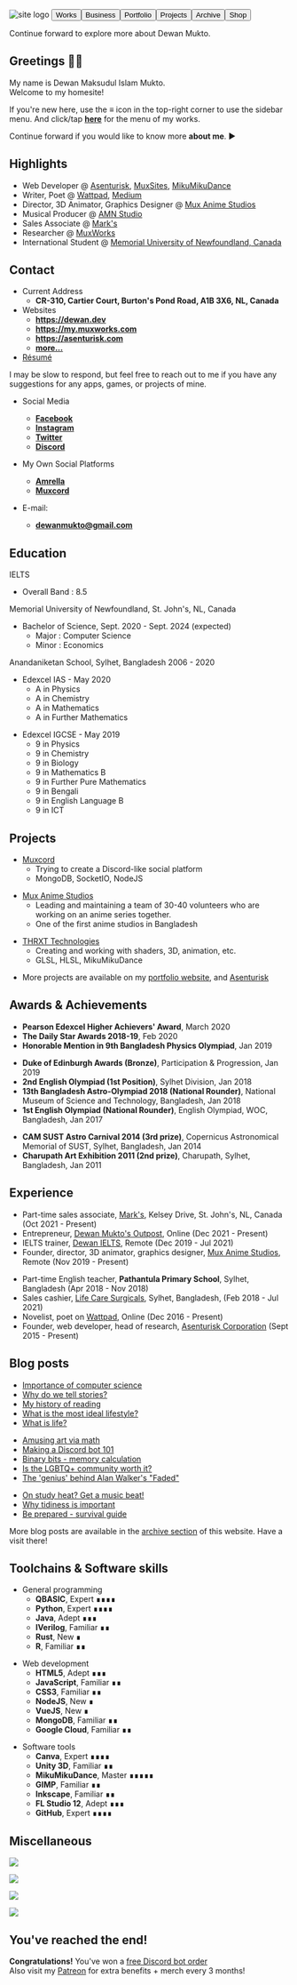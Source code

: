 <link rel="stylesheet" href="./style.css">

<img src="https://cdn.discordapp.com/attachments/817313984264536114/911083083393032222/official_dewan_mukto_website_tp.png" alt="site logo" />
<a href="/menu"><button class="new-small">Works</button></a><a href="https://business.dewanmukto.com/" target="_blank"><button class="new-small">Business</button></a><a href="https://my.muxworks.com/" target="_blank"><button class="new-small">Portfolio</button></a><a href="https://mux.asenturisk.com/projects" target="_blank"><button class="new-small">Projects</button></a><a href="/archive/"><button class="new-small">Archive</button></a><a href="/shop/"><button class="new-small">Shop</button></a>

Continue forward to explore more about Dewan Mukto.


<!-- .slide -->

## Greetings 🙋‍♂️️
My name is Dewan Maksudul Islam Mukto. \
Welcome to my homesite!
<!-- .slide -->

If you're new here, use the **≡** icon in the top-right corner to use the sidebar menu.
And click/tap **[here](/menu)** for the menu of my works.

Continue forward if you would like to know more **about me**. ▶

<!-- .slide -->

## Highlights

- Web Developer @ [Asenturisk](https://asenturisk.com), [MuxSites](https://www.muxsites.com/), [MikuMikuDance](https://mikumikudance.org)
- Writer, Poet @ [Wattpad](https://wattpad.com/user/muktodmi), [Medium](https://muktology.medium.com/)
- Director, 3D Animator, Graphics Designer @ [Mux Anime Studios](https://mux111anime.wordpress.com/credits/)
- Musical Producer @ [AMN Studio](https://mukto.bandcamp.com/)
- Sales Associate @ [Mark's](https://marks.com)
- Researcher @ [MuxWorks](https://www.muxworks.com/)
- International Student @ [Memorial University of Newfoundland, Canada](https://www.mun.ca)

<!-- .slide -->

<a id="contact"></a>
## Contact

- Current Address
  - **CR-310, Cartier Court, Burton's Pond Road, A1B 3X6, NL, Canada**
- Websites
  - **<https://dewan.dev>**
  - **<https://my.muxworks.com>**
  - **<https://asenturisk.com>**
  - **[more...](https://mux.asenturisk.com/projects/websites)**
- [Résumé](https://my.muxworks.com/dewan-mukto-resume-3.pdf)

<!-- .slide vertical=true -->

I may be slow to respond, but feel free to reach out to me if you have any suggestions for any apps, games, or projects of mine.

- Social Media
  - **[Facebook](https://facebook.com/dewanmukto)**
  - **[Instagram](https://instagram.com/dewanmukto)**
  - **[Twitter](https://twitter.com/@DewanMukto)**
  - **[Discord](https://discord.gg/invite/GqHJmagG4k)**

- My Own Social Platforms
  - **[Amrella](https://amrella.muxworks.com/user/muktodmi)**
  - **[Muxcord](https://muxcord.dewanmukto.repl.co/channel/join/61788701e9975e0155af5f6c)**

- E-mail:
  - **[dewanmukto@gmail.com](mailto:dewanmukto@gmail.com)**

<!-- .slide -->

<a id="education"></a>
## Education

<!-- .slide vertical=true -->

IELTS

- Overall Band : 8.5

Memorial University of Newfoundland, St. John's, NL, Canada

- Bachelor of Science, Sept. 2020 - Sept. 2024 (expected)
  - Major : Computer Science
  - Minor : Economics

<!-- .slide vertical=true -->

Anandaniketan School, Sylhet, Bangladesh
2006 - 2020

- Edexcel IAS - May 2020
  - A in Physics
  - A in Chemistry
  - A in Mathematics
  - A in Further Mathematics

<!-- .slide -->

- Edexcel IGCSE - May 2019
  - 9 in Physics
  - 9 in Chemistry
  - 9 in Biology
  - 9 in Mathematics B
  - 9 in Further Pure Mathematics
  - 9 in Bengali
  - 9 in English Language B
  - 9 in ICT

<!-- .slide -->

<a id="projects"></a>
## Projects

<!-- .slide vertical=true -->

- [Muxcord](https://muxcord.apps.muxworks.com/)
  - Trying to create a Discord-like social platform
  - MongoDB, SocketIO, NodeJS

<!-- .slide vertical=true -->

- [Mux Anime Studios](https://mux111anime.wordpress.com)
  - Leading and maintaining a team of 30-40 volunteers who are working on an anime series together.
  - One of the first anime studios in Bangladesh


<!-- .slide vertical=true -->
- [THRXT Technologies](https://youtu.be/tNtK-8OgYtw)
  - Creating and working with shaders, 3D, animation, etc.
  - GLSL, HLSL, MikuMikuDance

<!-- .slide vertical=true -->
- More projects are available on my [portfolio website](https://my.muxworks.com), and [Asenturisk](https://mux.asenturisk.com/projects)

<!-- .slide -->

<a id="awards--achievements"></a>
## Awards & Achievements

<!-- .slide vertical=true -->

- **Pearson Edexcel Higher Achievers' Award**, March 2020
- **The Daily Star Awards 2018-19**, Feb 2020
- **Honorable Mention in 9th Bangladesh Physics Olympiad**, Jan 2019

<!-- .slide vertical=true -->

- **Duke of Edinburgh Awards (Bronze)**, Participation & Progression, Jan 2019
- **2nd English Olympiad (1st Position)**, Sylhet Division, Jan 2018
- **13th Bangladesh Astro-Olympiad 2018 (National Rounder)**, National Museum of Science and Technology, Bangladesh, Jan 2018
- **1st English Olympiad (National Rounder)**, English Olympiad, WOC, Bangladesh, Jan 2017

<!-- .slide vertical=true -->

- **CAM SUST Astro Carnival 2014 (3rd prize)**,  Copernicus Astronomical Memorial of SUST, Sylhet, Bangladesh, Jan 2014
- **Charupath Art Exhibition 2011 (2nd prize)**, Charupath, Sylhet, Bangladesh, Jan 2011

<!-- .slide -->

<a id="experience"></a>
## Experience

<!-- .slide vertical=true -->

- Part-time sales associate, [Mark's](https://marks.com), Kelsey Drive, St. John's, NL, Canada (Oct 2021 - Present)
- Entrepreneur, [Dewan Mukto's Outpost](https://mukto.company.site), Online (Dec 2021 - Present)
- IELTS trainer, [Dewan IELTS](https://office.dewan.dev/ielts-training/), Remote (Dec 2019 - Jul 2021)
- Founder, director, 3D animator, graphics designer, [Mux Anime Studios](https://mux111anime.wordpress.com), Remote (Nov 2019 - Present)


<!-- .slide vertical=true -->
- Part-time English teacher, **Pathantula Primary School**, Sylhet, Bangladesh (Apr 2018 - Nov 2018)
- Sales cashier, [Life Care Surgicals](https://www.google.com/search?q=life+care+surgicals+sylhet), Sylhet, Bangladesh, (Feb 2018 - Jul 2021)
- Novelist, poet on [Wattpad](https://wattpad.com/user/muktodmi), Online (Dec 2016 - Present)
- Founder, web developer, head of research, [Asenturisk Corporation](https://asenturisk.com) (Sept 2015 - Present)

<!-- .slide -->

<a id="blog-posts"></a>
## Blog posts

<!-- .slide vertical=true -->

- [Importance of computer science](https://office.dewan.dev/importance-of-computer-science/)
- [Why do we tell stories?](https://office.dewan.dev/why-do-we-tell-stories/)
- [My history of reading](https://office.dewan.dev/my-history-of-reading/)
- [What is the most ideal lifestyle?](https://muktology.medium.com/what-is-the-most-ideal-life-my-ancestors-suggest-one-7e2a7458dde8)
- [What is life?](https://muktology.medium.com/what-is-life-the-art-of-contemplation-answers-6c91bda3bcf)

<!-- .slide vertical=true -->

- [Amusing art via math](https://office.dewan.dev/aa4mm/)
- [Making a Discord bot 101](https://dewan.dev/2021/06/29/discordbots.html)
- [Binary bits - memory calculation](https://dewan.dev/2021/03/03/binary-bits.html)
- [Is the LGBTQ+ community worth it?](https://muktology.medium.com/is-the-lgbtq-community-worth-it-90425c954b35)
- [The 'genius' behind Alan Walker's "Faded"](https://muktology.medium.com/the-genius-behind-alan-walkers-faded-cff8de5970ca)

<!-- .slide vertical=true -->

- [On study heat? Get a music beat!](https://muktology.medium.com/on-study-heat-get-a-music-beat-dcd08cccd5a0)
- [Why tidiness is important](https://muktology.medium.com/be-tidy-be-clean-why-tidiness-is-important-94cb6c36aa79)
- [Be prepared - survival guide](https://muktology.medium.com/be-prepared-the-travellers-survival-guide-eabcddf41809)

<!-- .slide vertical=true -->
  More blog posts are available in the [archive section](archive) of this website. Have a visit there!

<!-- .slide -->

<a id="toolchains--software-skills"></a>
## Toolchains & Software skills

<!-- .slide vertical=true -->
- General programming
  - **QBASIC**, Expert ∎∎∎∎
  - **Python**, Expert ∎∎∎∎
  - **Java**, Adept ∎∎∎
  - **IVerilog**, Familiar ∎∎
  - **Rust**, New ∎
  - **R**, Familiar ∎∎

<!-- .slide vertical=true -->
- Web development
  -  **HTML5**, Adept ∎∎∎
  -  **JavaScript**, Familiar ∎∎
  -  **CSS3**, Familiar ∎∎
  - **NodeJS**, New ∎
  - **VueJS**, New ∎
  - **MongoDB**, Familiar ∎∎
  - **Google Cloud**, Familiar ∎∎

<!-- .slide vertical=true -->
- Software tools
  - **Canva**, Expert ∎∎∎∎
  - **Unity 3D**, Familiar ∎∎
  - **MikuMikuDance**, Master ∎∎∎∎∎
  - **GIMP**, Familiar ∎∎
  - **Inkscape**, Familiar ∎∎
  - **FL Studio 12**, Adept ∎∎∎
  - **GitHub**, Expert ∎∎∎∎

<!-- .slide -->

## Miscellaneous

<!-- .slide vertical=true -->

![](https://github-readme-stats.vercel.app/api?username=dmimukto&show_icons=true&theme=midnight-purple)

<!-- .slide vertical=true -->

![](https://github-profile-summary-cards.vercel.app/api/cards/profile-details?username=dmimukto&theme=monokai)

<!-- .slide vertical=true -->

![](https://github-profile-summary-cards.vercel.app/api/cards/repos-per-language?username=dmimukto&theme=monokai)

<!-- .slide vertical=true -->

![](https://github-profile-summary-cards.vercel.app/api/cards/productive-time?username=dmimukto&theme=monokai)

<!-- .slide -->

## You've reached the end! 

**Congratulations!** You've won a [free Discord bot order](https://mukto.company.site/products/Discord-Bot-RTC-App-Custom-p395932976) \
Also visit my [Patreon](https://patreon.com/join/muktodmi) for extra benefits + merch every 3 months!
